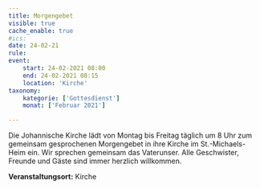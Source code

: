 ```yaml
---
title: Morgengebet
visible: true
cache_enable: true
#ics: 
date: 24-02-21
rule: 
event:
	start: 24-02-2021 08:00
	end: 24-02-2021 08:15
	location: 'Kirche'
taxonomy:
	kategorie: ['Gottesdienst']
	monat: ['Februar 2021']

---
```

Die Johannische Kirche lädt von Montag bis Freitag täglich um 8 Uhr zum gemeinsam gesprochenen Morgengebet in ihre Kirche im St.-Michaels-Heim ein. Wir sprechen gemeinsam das Vaterunser. Alle Geschwister, Freunde und Gäste sind immer herzlich willkommen.



**Veranstaltungsort:** Kirche

